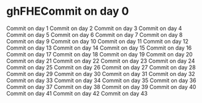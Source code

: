 # ghFHECommit on day 0
Commit on day 1
Commit on day 2
Commit on day 3
Commit on day 4
Commit on day 5
Commit on day 6
Commit on day 7
Commit on day 8
Commit on day 9
Commit on day 10
Commit on day 11
Commit on day 12
Commit on day 13
Commit on day 14
Commit on day 15
Commit on day 16
Commit on day 17
Commit on day 18
Commit on day 19
Commit on day 20
Commit on day 21
Commit on day 22
Commit on day 23
Commit on day 24
Commit on day 25
Commit on day 26
Commit on day 27
Commit on day 28
Commit on day 29
Commit on day 30
Commit on day 31
Commit on day 32
Commit on day 33
Commit on day 34
Commit on day 35
Commit on day 36
Commit on day 37
Commit on day 38
Commit on day 39
Commit on day 40
Commit on day 41
Commit on day 42
Commit on day 43
